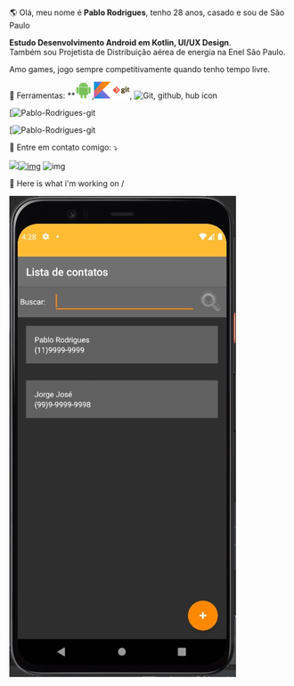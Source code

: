 <p align="left"> 
 🌎 Olá, meu nome é <strong>Pablo Rodrigues</strong>, tenho 28 anos, casado e sou de São Paulo 
<p align="left"><strong>Estudo Desenvolvimento Android em Kotlin, UI/UX Design</strong>.<br>
 Também sou Projetista de Distribuição aérea de energia na Enel São Paulo.    
 <p align="left">Amo games, jogo sempre competitivamente quando tenho tempo livre.

<p align="left"> 

💼 Ferramentas: **<code><img height="30" src="https://raw.githubusercontent.com/github/explore/80688e429a7d4ef2fca1e82350fe8e3517d3494d/topics/android/android.png"></code>,<code><img height="30" src="https://raw.githubusercontent.com/github/explore/80688e429a7d4ef2fca1e82350fe8e3517d3494d/topics/kotlin/kotlin.png"></code> <code><img height="30" src="https://raw.githubusercontent.com/github/explore/80688e429a7d4ef2fca1e82350fe8e3517d3494d/topics/git/git.png"></code>, <img height="30" src="https://www.freeiconspng.com/uploads/git-github-hub-icon-25.png" width="50" alt="Git, github, hub icon" />



[![Pablo-Rodrigues-git](https://github-readme-stats.vercel.app/api?username=Pablo-Rodrigues-git&theme=tokyonight)

[![Pablo-Rodrigues-git](https://github-readme-stats.vercel.app/api/top-langs/?username=Pablo-Rodrigues-git&hide=html&layout=compact&theme=tokyonight)

<p align="left">
  💌 Entre em contato comigo: ⤵️
</p>

![](https://www.linkedin.com/in/pablo-rodrigues-91b397129/)[![img](https://camo.githubusercontent.com/d4eda60456a68f78fac63fe0d14f0b5f13238baa4d84ae163f73edb95738bf1c/68747470733a2f2f696d672e736869656c64732e696f2f62616467652f496e7374616772616d2d4534343035463f7374796c653d666f722d7468652d6261646765266c6f676f3d696e7374616772616d266c6f676f436f6c6f723d7768697465266c696e6b3d68747470733a2f2f7777772e696e7374616772616d2e636f6d2f6a65666572736f6e72676f6d65732f)](https://www.instagram.com/pablaomitico_) ![img](https://camo.githubusercontent.com/f1323dcd28072f9398d65b15c7b3ed3fe5fe624ff3c62e9b47ada549829230a4/68747470733a2f2f696d672e736869656c64732e696f2f62616467652f4c696e6b6564496e2d3030373742353f7374796c653d666f722d7468652d6261646765266c6f676f3d6c696e6b6564696e266c6f676f436f6c6f723d7768697465266c696e6b3d68747470733a2f2f7777772e6c696e6b6564696e2e636f6d2f696e2f6a65666572736f6e7269626569726f676f6d65732f)



</a>


<p align="left">

💼 Here is what i'm working on \/
 
![What I'm Working on](https://github.com/Pablo-Rodrigues-git/ListaDeContatos/blob/master/images/app.jpg "I'm working on")
 

